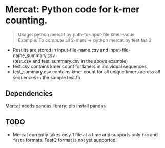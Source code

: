 Mercat: Python code for k-mer counting.
=======================================
  
>Usage: python mercat.py path-to-input-file kmer-value   
Example: To compute all 2-mers -> python mercat.py test.faa 2  

- Results are stored in input-file-name.csv and input-file-name_summary.csv  
   (test.csv and test_summary.csv in the above example)  
- test.csv contains kmer count for kmers in individual sequences  
- test_summary.csv contains kmer count for all unique kmers across all sequences in the sample test.fa
 
 
Dependencies
------------
Mercat needs pandas library: pip install pandas

TODO
----
- Mercat currently takes only 1 file at a time and supports only `faa` and `fasta` formats. FastQ format is not yet supported.
